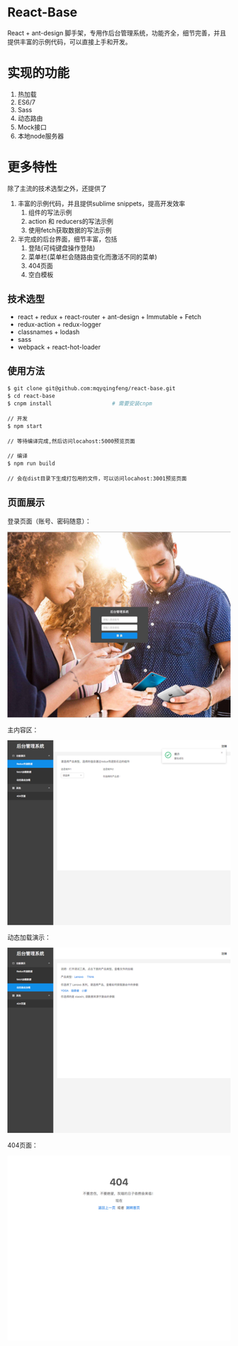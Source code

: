 # React-Base

React + ant-design 脚手架，专用作后台管理系统，功能齐全，细节完善，并且提供丰富的示例代码，可以直接上手和开发。

# 实现的功能

1. 热加载
2. ES6/7
3. Sass
4. 动态路由
5. Mock接口
6. 本地node服务器

# 更多特性

除了主流的技术选型之外，还提供了

1. 丰富的示例代码，并且提供sublime snippets，提高开发效率
    1. 组件的写法示例
    2. action 和 reducers的写法示例
    3. 使用fetch获取数据的写法示例
2. 半完成的后台界面，细节丰富，包括
    1. 登陆(可纯键盘操作登陆)
    2. 菜单栏(菜单栏会随路由变化而激活不同的菜单)
    3. 404页面
    4. 空白模板

## 技术选型

* react + redux + react-router + ant-design + Immutable + Fetch
* redux-action + redux-logger
* classnames + lodash
* sass
* webpack + react-hot-loader

## 使用方法

```bash
$ git clone git@github.com:mqyqingfeng/react-base.git
$ cd react-base
$ cnpm install                   # 需要安装cnpm

// 开发
$ npm start                     

// 等待编译完成,然后访问locahost:5000预览页面

// 编译
$ npm run build

// 会在dist目录下生成打包用的文件，可以访问locahost:3001预览页面

```


## 页面展示

登录页面（账号、密码随意）：

![登陆页](README/login.jpg)

主内容区：

![内容页](README/redux.png)

动态加载演示：

![动态路由加载](README/dynamicRoute.png)

404页面：

![404](README/404.png)
